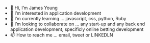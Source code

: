 - 👋 Hi, I’m James Young 
- 👀 I’m interested in application development 
- 🌱 I’m currently learning ... javascript, css, python, Ruby 
- 💞️ I’m looking to collaborate on ... any start-up and any back end application development, specificly online betting development 
- 📫 How to reach me ... email, tweet or LINKEDLN

<!---
Jimmyyoung42/Jimmyyoung42 is a ✨ special ✨ repository because its `README.md` (this file) appears on your GitHub profile.
You can click the Preview link to take a look at your changes.
--->
